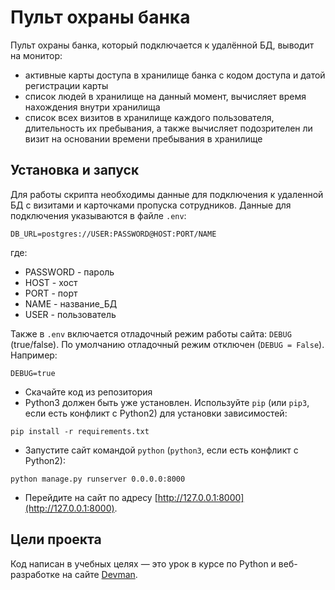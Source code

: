 # Пульт охраны банка

Пульт охраны банка, который подключается к удалённой БД, выводит на монитор:
- активные карты доступа в хранилище банка с кодом доступа и датой регистрации карты
- список людей в хранилище на данный момент, вычисляет время нахождения внутри хранилища
- список всех визитов в хранилище каждого пользователя, длительность их пребывания, а также
вычисляет подозрителен ли визит на основании времени пребывания в хранилище



## Установка и запуск
Для работы скрипта необходимы данные для подключения к удаленной БД с визитами
и карточками пропуска сотрудников. Данные для подключения указываются в файле `.env`:
```
DB_URL=postgres://USER:PASSWORD@HOST:PORT/NAME
```
где:
- PASSWORD - пароль
- HOST - хост
- PORT - порт
- NAME - название_БД
- USER - пользователь


Также в `.env` включается отладочный режим работы сайта: `DEBUG` (true/false). По умолчанию
отладочный режим отключен (`DEBUG = False`). Например:
```
DEBUG=true
```

- Скачайте код из репозитория
- Python3 должен быть уже установлен. Используйте `pip` (или `pip3`, если есть конфликт с Python2) для установки зависимостей:

```shell
pip install -r requirements.txt
```

- Запустите сайт командой `python` (`python3`, если есть конфликт с Python2):

```shell
python manage.py runserver 0.0.0.0:8000
```

- Перейдите на сайт по адресу [http://127.0.0.1:8000](http://127.0.0.1:8000).



## Цели проекта

Код написан в учебных целях — это урок в курсе по Python и веб-разработке на сайте [Devman](https://dvmn.org).